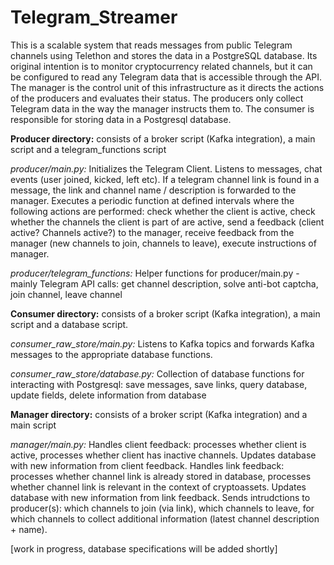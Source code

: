 # Telegram_Streamer
This is a scalable system that reads messages from public Telegram channels using Telethon and stores the data in a PostgreSQL database.  Its original intention is to monitor cryptocurrency related channels, but it can be configured to read any Telegram data that is accessible through the API. The manager is the control unit of this infrastructure as it directs the actions of the producers and evaluates their status. The producers only collect Telegram data in the way the manager instructs them to. The consumer is responsible for storing data in a Postgresql database.

**Producer directory:** consists of a broker script (Kafka integration), a main script and a telegram_functions script

*producer/main.py:*
Initializes the Telegram Client. Listens to messages, chat events (user joined, kicked, left etc). If a telegram
channel link is found in a message, the link and channel name / description is forwarded to the manager.
Executes a periodic function at defined intervals where the following actions are performed: check whether
the client is active, check whether the channels the client is part of are active, send a feedback (client active?
Channels active?) to the manager, receive feedback from the manager (new channels to join, channels to
leave), execute instructions of manager.

*producer/telegram_functions:*
Helper functions for producer/main.py - mainly Telegram API calls: get channel description, solve anti-bot
captcha, join channel, leave channel

**Consumer directory:** consists of a broker script (Kafka integration), a main script and a database script.

*consumer_raw_store/main.py:*
Listens to Kafka topics and forwards Kafka messages to the appropriate database functions.

*consumer_raw_store/database.py:*
Collection of database functions for interacting with Postgresql: save messages, save links, query database,
update fields, delete information from database

**Manager directory:** consists of a broker script (Kafka integration) and a main script

*manager/main.py:*
Handles client feedback: processes whether client is active, processes whether client has inactive channels.
Updates database with new information from client feedback. Handles link feedback: processes whether
channel link is already stored in database, processes whether channel link is relevant in the context of
cryptoassets. Updates database with new information from link feedback. Sends intrudctions to producer(s):
which channels to join (via link), which channels to leave, for which channels to collect additional information
(latest channel description + name).


[work in progress, database specifications will be added shortly]
